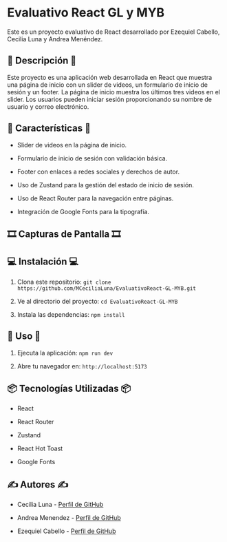 #   

# Evaluativo React GL y MYB

  

Este es un proyecto evaluativo de React desarrollado por Ezequiel Cabello, Cecilia Luna y Andrea Menéndez.

  

## 📖 Descripción 📖

  

Este proyecto es una aplicación web desarrollada en React que muestra una página de inicio con un slider de videos, un formulario de inicio de sesión y un footer. La página de inicio muestra los últimos tres videos en el slider. Los usuarios pueden iniciar sesión proporcionando su nombre de usuario y correo electrónico.

  

## 🔎 Características 🔎

  

- Slider de videos en la página de inicio.

- Formulario de inicio de sesión con validación básica.

- Footer con enlaces a redes sociales y derechos de autor.

- Uso de Zustand para la gestión del estado de inicio de sesión.

- Uso de React Router para la navegación entre páginas.

- Integración de Google Fonts para la tipografía.

  

## 🎞 Capturas de Pantalla 🎞





## 💻 Instalación 💻

  

1. Clona este repositorio: `git clone https://github.com/MCeciliaLuna/EvaluativoReact-GL-MYB.git`

2. Ve al directorio del proyecto: `cd EvaluativoReact-GL-MYB`

3. Instala las dependencias: `npm install`

  

## 💾 Uso 💾

  

1. Ejecuta la aplicación: `npm run dev`

2. Abre tu navegador en: `http://localhost:5173`

  

##  📦 Tecnologías Utilizadas 📦

  

- React

- React Router

- Zustand

- React Hot Toast

- Google Fonts

  

##  ✍ Autores ✍

  

- Cecilia Luna - [Perfil de GitHub](https://github.com/MCeciliaLuna)

- Andrea Menendez - [Perfil de GitHub](https://github.com/andimenendez)

- Ezequiel Cabello - [Perfil de GitHub](https://github.com/Kibbax)  
